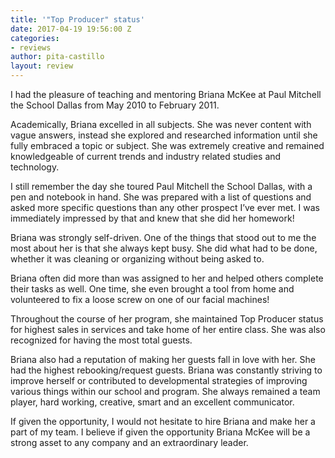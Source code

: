 ```yaml
---
title: '"Top Producer" status'
date: 2017-04-19 19:56:00 Z
categories:
- reviews
author: pita-castillo
layout: review
---
```


I had the pleasure of teaching and mentoring Briana McKee at Paul Mitchell the School Dallas from May 2010 to February 2011. 

Academically, Briana excelled in all subjects. She was never content with vague answers, instead she explored and researched information until she fully embraced a topic or subject. She was extremely creative and remained knowledgeable of current trends and industry related studies and technology. 

I still remember the day she toured Paul Mitchell the School Dallas, with a pen and notebook in hand. She was prepared with a list of questions and asked more specific questions than any other prospect I’ve ever met. I was immediately impressed by that and knew that she did her homework! 

Briana was strongly self-driven. One of the things that stood out to me the most about her is that she always kept busy. She did what had to be done, whether it was cleaning or organizing without being asked to. 

Briana often did more than was assigned to her and helped others complete their tasks as well. One time, she even brought a tool from home and volunteered to fix a loose screw on one of our facial machines! 

Throughout the course of her program, she maintained Top Producer status for highest sales in services and take home of her entire class. She was also recognized for having the most total guests. 

Briana also had a reputation of making her guests fall in love with her. She had the highest rebooking/request guests. Briana was constantly striving to improve herself or contributed to developmental strategies of improving various things within our school and program. She always remained a team player, hard working, creative, smart and an excellent communicator. 

If given the opportunity, I would not hesitate to hire Briana and make her a part of my team. I believe if given the opportunity Briana McKee will be a strong asset to any company and an extraordinary leader.